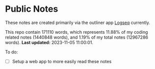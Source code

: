 # Public Notes

These notes are created primarily via the outliner app [Logseq](https://github.com/logseq/logseq) currently.

This repo contain 171110 words, which represents 11.88% of my coding related notes (1440848 words), and 1.19% of my total notes (12967286 words). **Last updated:** 2023-11-05 11:00:01. 

To do:

- [ ] Setup a web app to more easily read these notes
